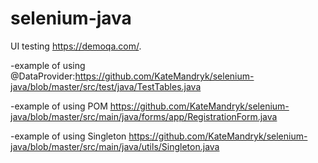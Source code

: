 # selenium-java
UI testing https://demoqa.com/. 

-example of using @DataProvider:https://github.com/KateMandryk/selenium-java/blob/master/src/test/java/TestTables.java

-example of using POM https://github.com/KateMandryk/selenium-java/blob/master/src/main/java/forms/app/RegistrationForm.java

-example of using Singleton https://github.com/KateMandryk/selenium-java/blob/master/src/main/java/utils/Singleton.java
